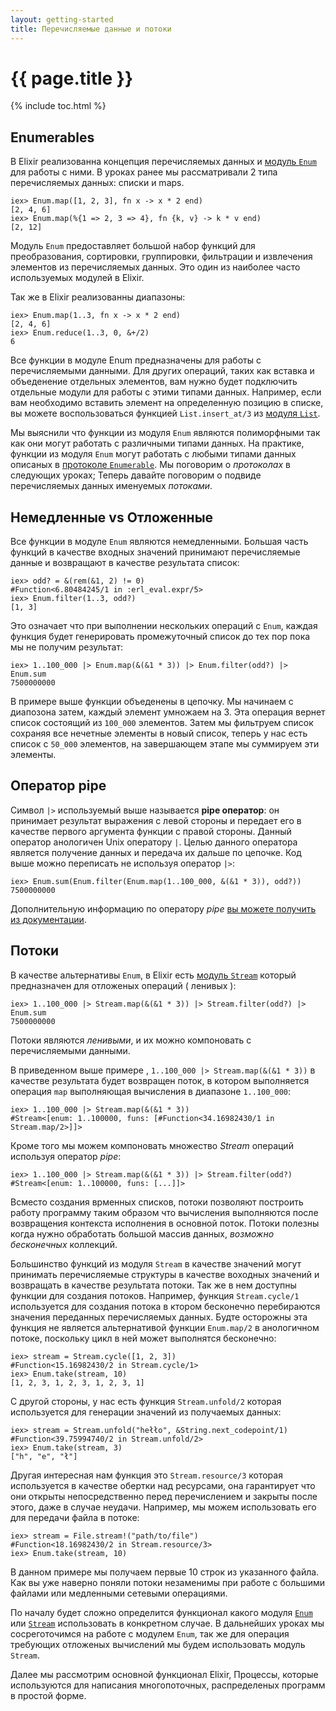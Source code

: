 ```yaml
---
layout: getting-started
title: Перечисляемые данные и потоки
---
```


# {{ page.title }}

{% include toc.html %}

## Enumerables

В Elixir реализованна концепция перечисляемых данных и [модуль `Enum`](https://hexdocs.pm/elixir/Enum.html) для работы с ними. В уроках ранее мы рассматривали 2 типа перечисляемых данных: списки и maps.

```iex
iex> Enum.map([1, 2, 3], fn x -> x * 2 end)
[2, 4, 6]
iex> Enum.map(%{1 => 2, 3 => 4}, fn {k, v} -> k * v end)
[2, 12]
```

Модуль `Enum` предоставляет большой набор функций для преобразования, сортировки, группировки, фильтрации и извлечения элементов из перечисляемых данных. Это один из наиболее часто используемых модулей в Elixir.

Так же в Elixir реализованны диапазоны:

```iex
iex> Enum.map(1..3, fn x -> x * 2 end)
[2, 4, 6]
iex> Enum.reduce(1..3, 0, &+/2)
6
```

Все функции в модуле Enum предназначены для работы с перечисляемыми данными. Для других операций, таких как вставка и объеденение отдельных элементов, вам нужно будет подключить отдельные модули для работы с этими типами данных. Например, если вам необходимо вставить элемент на определенную позицию в списке, вы можете воспользоваться функцией `List.insert_at/3` из [модуля `List`](https://hexdocs.pm/elixir/List.html).

Мы выяснили что функции из модуля `Enum` являются полиморфными так как они могут работать с различными типами данных. На практике, функции из модуля `Enum` могут работать с любыми типами данных описаных в [протоколе `Enumerable`](https://hexdocs.pm/elixir/Enumerable.html). Мы поговорим о *протоколах* в следующих уроках; Теперь давайте поговорим о подвиде перечисляемых данных именуемых *потоками*.

## Немедленные vs Отложенные

Все функции в модуле `Enum` являются немедленными. Большая часть функций в качестве входных значений принимают перечисляемые данные и возвращают в качестве результата список:

```iex
iex> odd? = &(rem(&1, 2) != 0)
#Function<6.80484245/1 in :erl_eval.expr/5>
iex> Enum.filter(1..3, odd?)
[1, 3]
```

Это означает что при выполнении нескольких операций с `Enum`, каждая функция будет генерировать промежуточный список до тех пор пока мы не получим результат:

```iex
iex> 1..100_000 |> Enum.map(&(&1 * 3)) |> Enum.filter(odd?) |> Enum.sum
7500000000
```

В примере выше функции объеденены в цепочку. Мы начинаем с диапозона затем, каждый элемент умножаем на 3. Эта операция вернет список состоящий из `100_000` элементов. Затем мы фильтруем список сохраняя все нечетные элементы в новый список, теперь у нас есть список с `50_000` элементов, на завершающем этапе мы суммируем эти элементы.

## Оператор pipe

Символ `|>` используемый выше называется **pipe оператор**: он принимает результат выражения с левой стороны и передает его в качестве первого аргумента функции с правой стороны. Данный оператор анологичен Unix оператору `|`. Целью данного оператора является получение данных и передача их дальше по цепочке. Код выше можно переписать не используя оператор `|>`:

```iex
iex> Enum.sum(Enum.filter(Enum.map(1..100_000, &(&1 * 3)), odd?))
7500000000
```

Дополнительную информацию по оператору *pipe* [вы можете получить из документации](https://hexdocs.pm/elixir/Kernel.html#%7C%3E/2).

## Потоки

В качестве альтернативы `Enum`, в Elixir есть [модуль `Stream`](https://hexdocs.pm/elixir/Stream.html) который предназначен для отложеных операций ( ленивых ):

```iex
iex> 1..100_000 |> Stream.map(&(&1 * 3)) |> Stream.filter(odd?) |> Enum.sum
7500000000
```

Потоки являются *ленивыми*, и их можно компоновать с перечисляемыми данными.

В приведенном выше примере , `1..100_000 |> Stream.map(&(&1 * 3))` в качестве результата будет возвращен поток, в котором выполняется операция `map` выполняющая вычисления в диапазоне `1..100_000`:

```iex
iex> 1..100_000 |> Stream.map(&(&1 * 3))
#Stream<[enum: 1..100000, funs: [#Function<34.16982430/1 in Stream.map/2>]]>
```

Кроме того мы можем компоновать множество *Stream* операций используя оператор *pipe*:

```iex
iex> 1..100_000 |> Stream.map(&(&1 * 3)) |> Stream.filter(odd?)
#Stream<[enum: 1..100000, funs: [...]]>
```

Всместо создания врменных списков, потоки позволяют построить работу программу таким образом что вычисления выполняются после возвращения контекста исполнения в основной поток. Потоки полезны когда нужно обработать большой массив данных, *возможно бесконечных* коллекций.

Большинство функций из модуля `Stream` в качестве значений могут принимать перечисляемые структуры в качестве воходных значений и возвращать в качестве результата потоки. Так же в нем доступны функции для создания потоков. Например, функция `Stream.cycle/1` используется для создания потока в ктором бесконечно перебираются значения переданных перечисляемых данных. Будте осторожны эта функция не является альтернативой функции `Enum.map/2` в анологичном потоке, поскольку цикл в ней может выполнятся бесконечно:

```iex
iex> stream = Stream.cycle([1, 2, 3])
#Function<15.16982430/2 in Stream.cycle/1>
iex> Enum.take(stream, 10)
[1, 2, 3, 1, 2, 3, 1, 2, 3, 1]
```

С другой стороны, у нас есть функция `Stream.unfold/2` которая используется для генерации значений из получаемых данных:

```iex
iex> stream = Stream.unfold("hełło", &String.next_codepoint/1)
#Function<39.75994740/2 in Stream.unfold/2>
iex> Enum.take(stream, 3)
["h", "e", "ł"]
```

Другая интересная нам функция это `Stream.resource/3` которая используется в качестве обертки над ресурсами, она гарантирует что они открыты непосредственно перед перечислением и закрыты после этого, даже в случае неудачи. Например, мы можем использовать его для передачи файла в потоке:

```iex
iex> stream = File.stream!("path/to/file")
#Function<18.16982430/2 in Stream.resource/3>
iex> Enum.take(stream, 10)
```

В данном примере мы получаем первые 10 строк из указанного файла. Как вы уже наверно поняли потоки незаменимы при работе с большими файлами или медленными сетевыми операциями.

По началу будет сложно определится функционал какого модуля [`Enum`](https://hexdocs.pm/elixir/Enum.html) или [`Stream`](https://hexdocs.pm/elixir/Stream.html) использовать в конкретном случае. В дальнейших уроках мы сосреготочимся на работе с модулем `Enum`, так же для операция требующих отложеных вычислений мы будем использовать модуль `Stream`.

Далее мы рассмотрим основной функционал Elixir, Процессы, которые используются для написания многопоточных, распределеных программ в простой форме.
